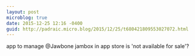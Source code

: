 ```yaml
---
layout: post
microblog: true
date: 2015-12-25 12:16 -0400
guid: http://padraic.micro.blog/2015/12/25/t680421809553027072.html
---
```

app to manage @Jawbone jambox in app store is 'not available for sale'?
